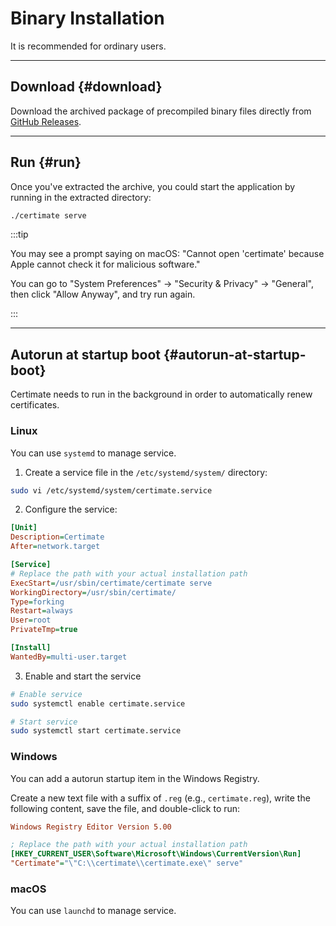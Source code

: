 ﻿# Binary Installation

It is recommended for ordinary users.

---

## Download {#download}

Download the archived package of precompiled binary files directly from [GitHub Releases](https://github.com/usual2970/certimate/releases).

---

## Run {#run}

Once you've extracted the archive, you could start the application by running in the extracted directory:

```bash
./certimate serve
```

:::tip

You may see a prompt saying on macOS: "Cannot open 'certimate' because Apple cannot check it for malicious software."

You can go to "System Preferences" -> "Security & Privacy" -> "General", then click "Allow Anyway", and try run again.

:::

---

## Autorun at startup boot {#autorun-at-startup-boot}

Certimate needs to run in the background in order to automatically renew certificates.

### Linux

You can use `systemd` to manage service.

1. Create a service file in the `/etc/systemd/system/` directory:

```bash
sudo vi /etc/systemd/system/certimate.service
```

2. Configure the service:

```ini showLineNumbers
[Unit]
Description=Certimate
After=network.target

[Service]
# Replace the path with your actual installation path
ExecStart=/usr/sbin/certimate/certimate serve
WorkingDirectory=/usr/sbin/certimate/
Type=forking
Restart=always
User=root
PrivateTmp=true

[Install]
WantedBy=multi-user.target
```

3. Enable and start the service

```bash
# Enable service
sudo systemctl enable certimate.service

# Start service
sudo systemctl start certimate.service
```

### Windows

You can add a autorun startup item in the Windows Registry.

Create a new text file with a suffix of `.reg` (e.g., `certimate.reg`), write the following content, save the file, and double-click to run:

```ini showLineNumbers
Windows Registry Editor Version 5.00

; Replace the path with your actual installation path
[HKEY_CURRENT_USER\Software\Microsoft\Windows\CurrentVersion\Run]
"Certimate"="\"C:\\certimate\\certimate.exe\" serve"
```

### macOS

You can use `launchd` to manage service.
